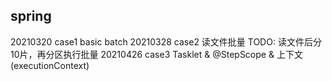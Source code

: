 spring
------
20210320 case1 basic batch
20210328 case2 读文件批量 TODO: 读文件后分10片，再分区执行批量
20210426 case3 Tasklet & @StepScope & 上下文(executionContext)